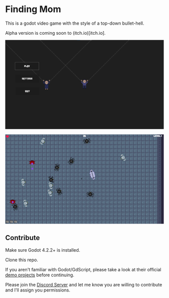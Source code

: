 # Finding Mom

This is a godot video game with the style of a top-down bullet-hell.

Alpha version is coming soon to (itch.io)[itch.io].

![Main Menu](./advertising/main_menu.png)

![Game Play](./advertising/game_play.PNG)

## Contribute

Make sure Godot 4.2.2+ is installed.

Clone this repo.

If you aren't familiar with Godot/GdScript, please take a look at their official [demo projects](https://docs.godotengine.org/en/stable/getting_started/introduction/index.html) before continuing.

Please join the [Discord Server](https://discord.gg/gTa7aC3p) and let me know you are willing to contribute and I'll assign you permissions.
